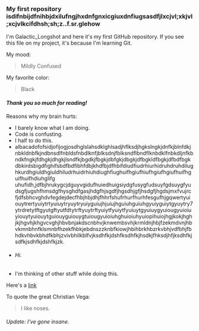 ### My first repository isdifnbijdfnihbjdxilufngjhxdnfgnxicgiuxdnfiugsasdfjlxcjvl;xkjvl;xcjvlkcifdhsh;sh;z..f.sr.glehow

I'm Galactic_Longshot and here it's my first GitHub repository.
If you see this file on my project, it's because I'm learning Git.

My mood:

> Mildly Confused

My favorite color:

> Black

#### **_Thank you so much for reading!_**

Reasons why my brain hurts:
* I barely know what I am doing.
 * Code is confusting.
 * I half to do this.
 * albacadofofsidjofijogjosdhglslahsdklghlsadjhflksdjhgkslngkjdnfkjblnfdkjnbkldnbfkjndbnsdlfnbldsfnbdlknfjblksdnjfblksndflbndflknbdklfnbkdljnfkbndkfngkjfdhgkjdhgkjlsndfkjbgdkjfbgkjdbfgkjdbgkjdfbgkldfbgkjdfbdfbgkdbkirdsbigdfighifsbdfbdfibhfdbjkhdfbjdfhbifdiudfiudrhiurhidruhdruhdilughkurdhgiuldhgiuldhiludrhuidrhiuhdiughfiughuifhgiufhiufhgiufhgiufhuifhguifhuifhdiuhglifg uhufidh,jdfbjhrukygcjdguyvgidufhuiedhuigsiydgfusygfudsuyfgdsuygfyudsgfjugshfhmsdgfhysghdfgasjhdgfhjsgdfjhgsdhjgfjhsdgfjhgdsjmxfvujrc fjdfsbhcvghdvfegdejdecfhbjhbjdhjfhhrfshufrhurfhurhfesgufhjgqwertyuiouytrertyuiytrtyuiuytryuytryuiyguiujhjuiujhguiuhguiuhgyuiyguiytgyuytry7ytrdretytftgyutgftyutfdtytrftyuytrftyuiytfyuiytfyuiuytgyuiuygyuiougyuioiuyiouytyuiouytguiouyguiouygtuiougyuioiuhghuioiuhyuiopihuiojhgjkokjhghjkjhgvhjkhgvcvghjhbvbnjakdscnbhvjknwembsvhjkrmldnjhbjfzekmdvnjhbvkmnbhnfklsmnbfhzekfhbkjebdnszzknbfkiowjhbihbrkhbzrkvbhjvdfbhjfbhdkvhbvkbhdfkbhjzvivbhilkblfvjksdhfkjdshfksdhfkjhsdkjfhksdjhfjksdhfkjsdfkjsdhfkjdshfkjzk.
  * ###### Hi.
 * I'm thinking of other stuff while doing this.

Here's a [link](https://www.youtube.com/watch?v=dQw4w9WgXcQ)

To quote the great Christian Vega:

> I like noses.

###### Update: I've gone insane.